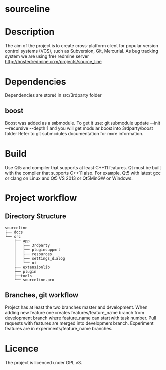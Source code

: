 # sourceline

# Description
The aim of the project is to create cross-platform client for popular version control systems (VCS), such as Subversion, Git, Mercurial.
As bug tracking system we are using free redmine server
http://hostedredmine.com/projects/source_line

# Dependencies

Dependencies are stored in src/3rdparty folder

## boost
Boost was added as a submodule. To get it use:
git submodule update --init --recursive --depth 1
and you will get modular boost into 3rdparty/boost folder
Refer to git submodules documentation for more information.

# Build

Use Qt5 and compiler that supports at least C++11 features. Qt must be built with the compiler that supports C++11 also.
For example, Qt5 with latest gcc or clang on Linux and Qt5 VS 2013 or Qt5MinGW on Windows.

# Project workflow

## Directory Structure

```text
sourceline
├── docs
└── src
    ├── app
    │   ├── 3rdparty
    │   ├── pluginsupport
    │   ├── resources
    │   ├── settings_dialog
    │   └── ui
    ├── extensionlib
    ├── plugin
    ├──tools
    └── sourceline.pro
```

## Branches, git workflow
Project has at least the two branches master and development. When adding new feature one creates features/feature_name branch from development branch where feature_name can start with task number. Pull requests with features are merged into development branch. Experiment features are in experiments/feature_name branches.

# Licence
The project is licenced under GPL v3.


